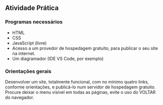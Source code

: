 ## Atividade Prática

### Programas necessários

- HTML  
- CSS  
- JavaScript (livre)  
- Acesso a um provedor de hospedagem gratuito, para 
publicar o seu site na internet.  
- Um diagramador (IDE VS Code, por exemplo)

### Orientações gerais

Desenvolver um site, totalmente funcional, com no mínimo quatro links, 
conforme orientações, e publicá-lo num servidor de hospedagem gratuito. 
Procure deixar o menu visível em todas as páginas, evite o uso do VOLTAR do 
navegador.